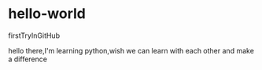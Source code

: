 # hello-world
firstTryInGitHub

hello there,I'm learning python,wish we can learn with each other and make a difference 
